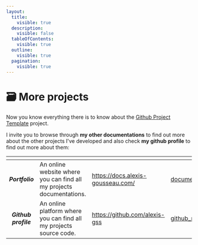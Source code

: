 ```yaml
---
layout:
  title:
    visible: true
  description:
    visible: false
  tableOfContents:
    visible: true
  outline:
    visible: true
  pagination:
    visible: true
---
```


# 🗃️ More projects

Now you know everything there is to know about the [Github Project Template](https://github.com/alexis-gss/github-project-template) project.

I invite you to browse through **my other documentations** to find out more about the other projects I've developed and also check **my github profile** to find out more about them:

<table data-card-size="large" data-view="cards"><thead><tr><th align="center"></th><th></th><th data-hidden data-card-target data-type="content-ref"></th><th data-hidden data-card-cover data-type="files"></th></tr></thead><tbody><tr><td align="center"><em><strong>Portfolio</strong></em></td><td>An online website where you can find all my projects documentations.</td><td><a href="https://docs.alexis-gousseau.com/">https://docs.alexis-gousseau.com/</a></td><td><a href="../.gitbook/assets/documentations.png">documentations.png</a></td></tr><tr><td align="center"><em><strong>Github profile</strong></em></td><td>An online platform where you can find all my projects source code.</td><td><a href="https://github.com/alexis-gss">https://github.com/alexis-gss</a></td><td><a href="../.gitbook/assets/github_profile.png">github_profile.png</a></td></tr></tbody></table>
